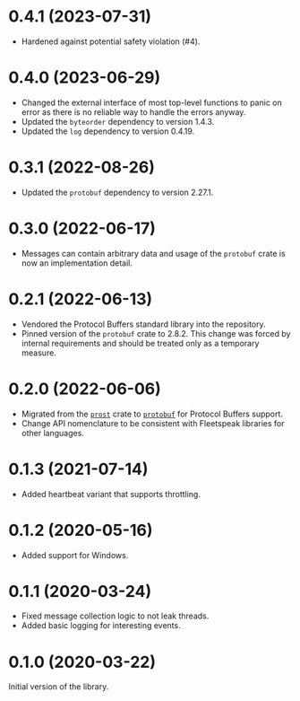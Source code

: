 0.4.1 (2023-07-31)
==================

  * Hardened against potential safety violation (#4).

0.4.0 (2023-06-29)
==================

  * Changed the external interface of most top-level functions to panic on error
    as there is no reliable way to handle the errors anyway.
  * Updated the `byteorder` dependency to version 1.4.3.
  * Updated the `log` dependency to version 0.4.19.

0.3.1 (2022-08-26)
==================

  * Updated the `protobuf` dependency to version 2.27.1.

0.3.0 (2022-06-17)
==================

  * Messages can contain arbitrary data and usage of the `protobuf` crate is now
    an implementation detail.

0.2.1 (2022-06-13)
==================

  * Vendored the Protocol Buffers standard library into the repository.
  * Pinned version of the `protobuf` crate to 2.8.2. This change was forced by
    internal requirements and should be treated only as a temporary measure.

0.2.0 (2022-06-06)
==================

  * Migrated from the [`prost`] crate to [`protobuf`] for Protocol Buffers
    support.
  * Change API nomenclature to be consistent with Fleetspeak libraries for other
    languages.

[`prost`]: https://crates.io/crates/prost
[`protobuf`]: https://crates.io/crates/protobuf

0.1.3 (2021-07-14)
==================

  * Added heartbeat variant that supports throttling.

0.1.2 (2020-05-16)
==================

  * Added support for Windows.

0.1.1 (2020-03-24)
==================

  * Fixed message collection logic to not leak threads.
  * Added basic logging for interesting events.

0.1.0 (2020-03-22)
==================

Initial version of the library.
